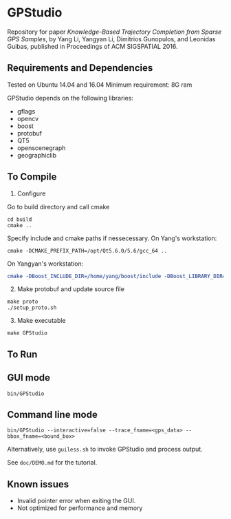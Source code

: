 GPStudio
========
Repository for paper *Knowledge-Based Trajectory Completion from Sparse GPS Samples*, by Yang Li, Yangyan Li, Dimitrios Gunopulos, and Leonidas Guibas, published in Proceedings of ACM SIGSPATIAL 2016.


Requirements and Dependencies
------------
Tested on Ubuntu 14.04 and 16.04
Minimum requirement: 8G ram

GPStudio depends on the following libraries:
* gflags
* opencv
* boost
* protobuf
* QT5
* openscenegraph
* geographiclib

To Compile
----------

1. Configure

Go to build directory and call cmake

    cd build
    cmake ..

Specify include and cmake paths if nessecessary.
On Yang's workstation:

    cmake -DCMAKE_PREFIX_PATH=/opt/Qt5.6.0/5.6/gcc_64 ..

On Yangyan's workstation:

```cmake
cmake -DBoost_INCLUDE_DIR=/home/yang/boost/include -DBoost_LIBRARY_DIR=/home/yang/boost/lib -DCV_INCLUDE_DIR=/home/yang/opencv/include -DCV_LIB_DIR=/home/yang/opencv/build/lib ..
```


2. Make protobuf and update source file

```
make proto
./setup_proto.sh
```

3. Make executable
```
make GPStudio
```

To Run
------

## GUI mode
```
bin/GPStudio
```
## Command line mode
```
bin/GPStudio --interactive=false --trace_fname=<gps_data> --bbox_fname=<bound_box>
```
Alternatively, use `guiless.sh` to invoke GPStudio and process output.

See `doc/DEMO.md` for the tutorial.

Known issues
------------
- Invalid pointer error when exiting the GUI.
- Not optimized for performance and memory
